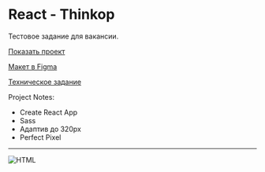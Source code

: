 # React - Thinkop

Тестовое задание для вакансии.

[Показать проект](https://tim2015web.github.io/react_thinkop/)

[Макет в Figma](https://www.figma.com/file/e62i5HvcUEqMVrj2wpLXyf/Test-task?type=design&node-id=0%3A1&mode=design&t=oJT2FL3ibkrf138d-1)

[Техническое задание](technical-assignment.pdf)

Project Notes:

- Create React App
- Sass
- Адаптив до 320px
- Perfect Pixel

---

<img src="screenshot.jpg" title="Screenshot" alt="HTML"/>